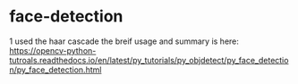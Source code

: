 # face-detection

1 used the haar cascade the breif usage and summary is here: https://opencv-python-tutroals.readthedocs.io/en/latest/py_tutorials/py_objdetect/py_face_detection/py_face_detection.html
